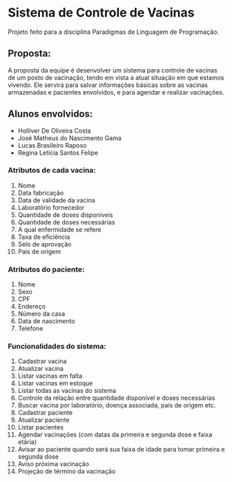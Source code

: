 # Sistema de Controle de Vacinas

Projeto feito para a disciplina Paradigmas de Linguagem de Programação.

## Proposta:
A proposta da equipe é desenvolver um sistema para controle de vacinas de um posto de vacinação, tendo em vista a atual situação em que estamos vivendo. Ele servirá para salvar informações básicas sobre as vacinas armazenadas e pacientes envolvidos, e para agendar e realizar vacinações. 

## Alunos envolvidos: 
- Holliver De Oliveira Costa
- José Matheus do Nascimento Gama
- Lucas Brasileiro Raposo
- Regina Letícia Santos Felipe

### Atributos de cada vacina:

1. Nome
2. Data fabricação
3. Data de validade da vacina
4. Laboratório fornecedor
5. Quantidade de doses disponíveis
6. Quantidade de doses necessárias
7. A qual enfermidade se refere
8. Taxa de eficiência
9. Selo de aprovação
10. País de origem

### Atributos do paciente:

1. Nome
2. Sexo
3. CPF
4. Endereço
5. Número da casa
6. Data de nascimento
7. Telefone

### Funcionalidades do sistema:

1. Cadastrar vacina
2. Atualizar vacina
3. Listar vacinas em falta
4. Listar vacinas em estoque
5. Listar todas as vacinas do sistema
6. Controle da relação entre quantidade disponível e doses necessárias
7. Buscar vacina por laboratório, doença associada, país de origem etc.
8. Cadastrar paciente
9. Atualizar paciente
10. Listar pacientes
11. Agendar vacinações (com datas da primeira e segunda dose e faixa etária)
12. Avisar ao paciente quando será sua faixa de idade para tomar primeira e segunda dose
13. Aviso próxima vacinação 
14. Projeção de término da vacinação 
